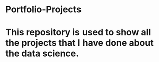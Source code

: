 # Portfolio-Projects
# This repository is used to show all the projects that I have done about the data science.
